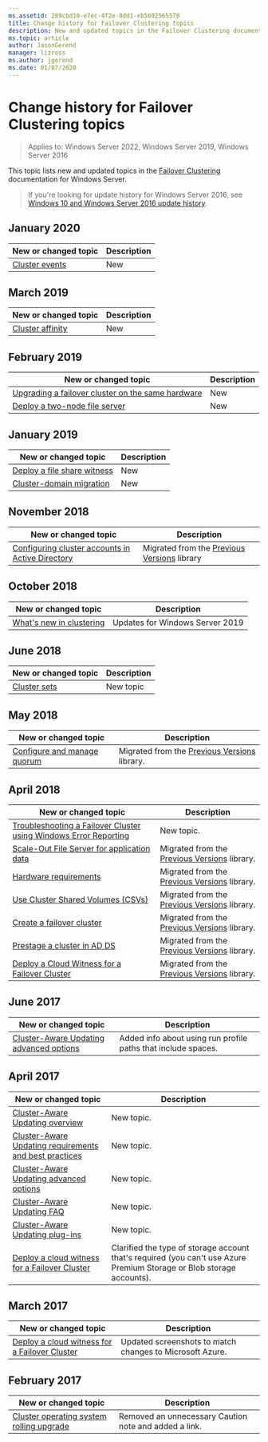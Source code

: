 ```yaml
---
ms.assetid: 289cbd10-e7ec-4f2e-8dd1-eb5692565578
title: Change history for Failover Clustering topics
description: New and updated topics in the Failover Clustering documentation for Windows Server 2016
ms.topic: article
author: JasonGerend
manager: lizross
ms.author: jgerend
ms.date: 01/07/2020
---
```

# Change history for Failover Clustering topics

>Applies to: Windows Server 2022, Windows Server 2019, Windows Server 2016

This topic lists new and updated topics in the [Failover Clustering](failover-clustering-overview.md) documentation for Windows Server.

> If you're looking for update history for Windows Server 2016, see [Windows 10 and Windows Server 2016 update history](https://support.microsoft.com/help/4000825/windows-10-and-windows-server-2016-update-history).

## January 2020

|New or changed topic                                    |Description |
|--------------------------------------------------------|------------|
|[Cluster events](system-events.md)| New     |

## March 2019

|New or changed topic                                    |Description |
|--------------------------------------------------------|------------|
|[Cluster affinity](cluster-affinity.md)| New     |

## February 2019

|New or changed topic                                    |Description |
|--------------------------------------------------------|------------|
| [Upgrading a failover cluster on the same hardware](upgrade-option-same-hardware.md)| New |
|[Deploy a two-node file server](deploy-two-node-clustered-file-server.md)| New |

## January 2019

|New or changed topic                                    |Description |
|--------------------------------------------------------|------------|
|[Deploy a file share witness](file-share-witness.md)    | New        |
|[Cluster-domain migration](cluster-domain-migration.md) | New        |

## November 2018

|New or changed topic|Description|
|---|---|
|[Configuring cluster accounts in Active Directory](configure-ad-accounts.md)|Migrated from the [Previous Versions](/previous-versions/windows/it-pro/windows-server-2008-R2-and-2008/) library|

## October 2018

|New or changed topic|Description|
|---|---|
|[What's new in clustering](whats-new-in-failover-clustering.md)| Updates for Windows Server 2019|

## June 2018

|New or changed topic|Description|
|---|---|
|[Cluster sets](/azure-stack/hci/deploy/cluster-set)| New topic|

## May 2018

|New or changed topic|Description|
|---|---|
|[Configure and manage quorum](manage-cluster-quorum.md) | Migrated from the [Previous Versions](/previous-versions/windows/it-pro/windows-server-2012-R2-and-2012) library. |

## April 2018

|New or changed topic|Description|
|---|---|
|[Troubleshooting a Failover Cluster using Windows Error Reporting](troubleshooting-using-WER-reports.md)| New topic. |
|[Scale-Out File Server for application data](sofs-overview.md)|Migrated from the [Previous Versions](/previous-versions/windows/it-pro/windows-server-2012-R2-and-2012) library.|
|[Hardware requirements](clustering-requirements.md)|Migrated from the [Previous Versions](/previous-versions/windows/it-pro/windows-server-2012-R2-and-2012) library.|
|[Use Cluster Shared Volumes (CSVs)](failover-cluster-csvs.md)|Migrated from the [Previous Versions](/previous-versions/windows/it-pro/windows-server-2012-R2-and-2012) library.|
|[Create a failover cluster](create-failover-cluster.md)|Migrated from the [Previous Versions](/previous-versions/windows/it-pro/windows-server-2012-R2-and-2012) library.|
|[Prestage a cluster in AD DS](prestage-cluster-adds.md)|Migrated from the [Previous Versions](/previous-versions/windows/it-pro/windows-server-2012-R2-and-2012) library.|
|[Deploy a Cloud Witness for a Failover Cluster](deploy-cloud-witness.md)|Migrated from the [Previous Versions](/previous-versions/windows/it-pro/windows-server-2012-R2-and-2012) library.|

## June 2017

|New or changed topic|Description|
|---|---|
|[Cluster-Aware Updating advanced options](cluster-aware-updating-options.md)|Added info about using run profile paths that include spaces.|

## April 2017

|New or changed topic|Description|
|---|---|
|[Cluster-Aware Updating overview](cluster-aware-updating.md)|New topic.|
|[Cluster-Aware Updating requirements and best practices](cluster-aware-updating-requirements.md)|New topic.|
|[Cluster-Aware Updating advanced options](cluster-aware-updating-options.md)|New topic.|
|[Cluster-Aware Updating FAQ](cluster-aware-updating-faq.yml)|New topic.|
|[Cluster-Aware Updating plug-ins](cluster-aware-updating-plug-ins.md)|New topic.|
|[Deploy a cloud witness for a Failover Cluster](deploy-cloud-witness.md)|Clarified the type of storage account that's required (you can't use Azure Premium Storage or Blob storage accounts).|

## March 2017

|New or changed topic|Description|
|---|---|
|[Deploy a cloud witness for a Failover Cluster](deploy-cloud-witness.md)| Updated screenshots to match changes to Microsoft Azure.|

## February 2017

|New or changed topic|Description|
|---|---|
|[Cluster operating system rolling upgrade](Cluster-Operating-System-Rolling-Upgrade.md)|Removed an unnecessary Caution note and added a link.|
